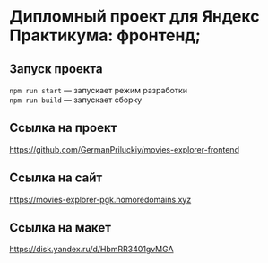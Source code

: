 
# Дипломный проект для Яндекс Практикума: фронтенд;

 
## Запуск проекта

`npm run start` — запускает режим разработки   
`npm run build` — запускает сборку

## Ссылка на проект 

https://github.com/GermanPriluckiy/movies-explorer-frontend

## Ссылка на сайт

https://movies-explorer-pgk.nomoredomains.xyz

## Ссылка на макет

https://disk.yandex.ru/d/HbmRR3401gvMGA
